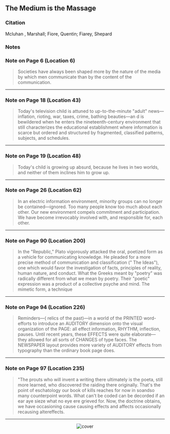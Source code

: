 ## The Medium is the Massage

### Citation
Mcluhan , Marshall; Fiore, Quentin; Fiarey, Shepard

### Notes

### Note on Page 6 (Location 6)
> Societies have always been shaped more by the nature of the media by which men communicate than by the content of the communication.

---

### Note on Page 18 (Location 43)
> Today's television child is attuned to up-to-the-minute "adult" news—inflation, rioting, war, taxes, crime, bathing beauties—an d is bewildered when he enters the nineteenth-century environment that still characterizes the educational establishment where information is scarce but ordered and structured by fragmented, classified patterns, subjects, and schedules.

---

### Note on Page 19 (Location 48)
> Today's child is growing up absurd, because he lives in two worlds, and neither of them inclines him to grow up.

---

### Note on Page 26 (Location 62)
> In an electric information environment, minority groups can no longer be contained—ignored. Too many people know too much about each other. Our new environment compels commitment and participation. We have become irrevocably involved with, and responsible for, each other.

---

### Note on Page 90 (Location 200)
> In the "Republic," Plato vigorously attacked the oral, poetized form as a vehicle for communicating knowledge. He pleaded for a more precise method of communication and classification (" The Ideas"), one which would favor the investigation of facts, principles of reality, human nature, and conduct. What the Greeks meant by "poetry" was radically different from what we mean by poetry. Their "poetic" expression was a product of a collective psyche and mind. The mimetic form, a technique

---

### Note on Page 94 (Location 226)
> Reminders—( relics of the past)—in a world of the PRINTED word-efforts to introduce an AUDITORY dimension onto the visual organization of the PAGE: all effect information, RHYTHM, inflection, pauses. Until recent years, these EFFECTS were quite elaborate—they allowed for all sorts of CHANGES of type faces. The NEWSPAPER layout provides more variety of AUDITORY effects from typography than the ordinary book page does.

---

### Note on Page 97 (Location 235)
> "The prouts who will invent a writing there ultimately is the poeta, still more learned, who discovered the raiding there originally. That's the point of eschatology our book of kills reaches for now in soandso many counterpoint words. What can't be coded can be decorded if an ear aye sieze what no eye ere grieved for. Now, the doctrine obtains, we have occasioning cause causing effects and affects occasionally recausing altereffects.

---


<div style="display: flex; align-items: center; justify-content: center; max-width: 100%;">
    <img src="/writing/images/medium_massage.jpg" alt="cover" style="max-width: 100%; max-height: 100%;">
</div>
